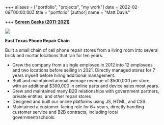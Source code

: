 +++
aliases = ["portfolio", "projects", "my work"]
date = 2022-02-09T00:00:00Z
title = "portfolio"
[author]
name = "Matt Davis"

+++
[**Screen Geeks (2011-2021)**](https://www.thescreengeeks.com)
  
![](/uploads/screengeeks.gif)  

**East Texas Phone Repair Chain**  
  
Built a small chain of cell phone repair stores from a living room into several brick and mortar locations that ran for ten years.  
  
- Grew the company from a single employee in 2012 into 12 employees and two  locations before selling in 2021. Directly managed stores for 7 years myself before hiring additional management.  
- Built and maintained annual average revenue of $500,000 per store, with an additional $300,000 in online parts and device sales most years.  
- Grew and maintained many B2B relationships with government partners, private  entities, and other repair stores  
- Designed and built our online platforms using JS, HTML, and CSS.  
- Maintained a customer-facing role for 6+ years, directly handling customer service and B2B contracts, including local government/schools.